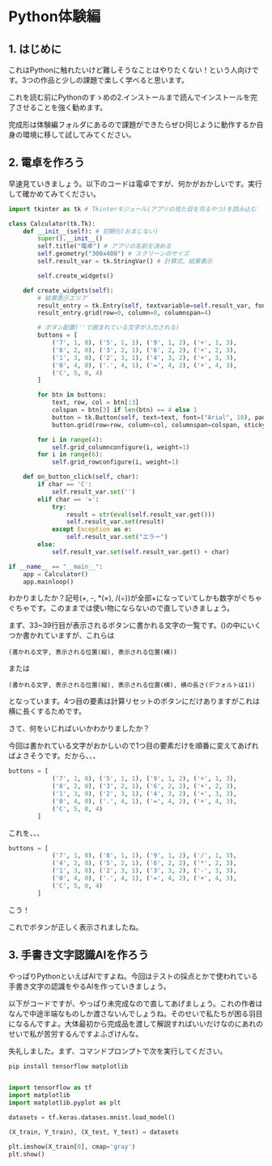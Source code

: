 # Python体験編

## 1. はじめに

これはPythonに触れたいけど難しそうなことはやりたくない！という人向けです。3つの作品と少しの課題で楽しく学べると思います。

これを読む前にPythonのすゝめの2.インストールまで読んでインストールを完了させることを強く勧めます。

完成形は体験編フォルダにあるので課題ができたらぜひ同じように動作するか自身の環境に移して試してみてください。

## 2. 電卓を作ろう

早速見ていきましょう。以下のコードは電卓ですが、何かがおかしいです。実行して確かめてみてください。

```python
import tkinter as tk # Tkinterモジュール(アプリの見た目を司るやつ)を読み込む

class Calculator(tk.Tk):
    def __init__(self): # 初期化(おまじない)
        super().__init__()
        self.title("電卓") # アプリの名前を決める
        self.geometry("300x400") # スクリーンのサイズ
        self.result_var = tk.StringVar() # 計算式、結果表示

        self.create_widgets()

    def create_widgets(self):
        # 結果表示エリア
        result_entry = tk.Entry(self, textvariable=self.result_var, font=("Arial", 24), bd=10, relief="ridge")
        result_entry.grid(row=0, column=0, columnspan=4)

        # ボタン配置(''で囲まれている文字が入力される)
        buttons = [
            ('7', 1, 0), ('5', 1, 1), ('9', 1, 2), ('+', 1, 3),
            ('8', 2, 0), ('3', 2, 1), ('6', 2, 2), ('+', 2, 3),
            ('1', 3, 0), ('2', 3, 1), ('4', 3, 2), ('+', 3, 3),
            ('0', 4, 0), ('.', 4, 1), ('=', 4, 2), ('+', 4, 3),
            ('C', 5, 0, 4)
        ]

        for btn in buttons:
            text, row, col = btn[:3]
            colspan = btn[3] if len(btn) == 4 else 1
            button = tk.Button(self, text=text, font=("Arial", 18), padx=20, pady=20, command=lambda t=text: self.on_button_click(t))
            button.grid(row=row, column=col, columnspan=colspan, sticky="news")

        for i in range(4):
            self.grid_columnconfigure(i, weight=1)
        for i in range(6):
            self.grid_rowconfigure(i, weight=1)

    def on_button_click(self, char):
        if char == 'C':
            self.result_var.set('')
        elif char == '=':
            try:
                result = str(eval(self.result_var.get()))
                self.result_var.set(result)
            except Exception as e:
                self.result_var.set("エラー")
        else:
            self.result_var.set(self.result_var.get() + char)

if __name__ == "__main__":
    app = Calculator()
    app.mainloop()
```

わかりましたか？記号(+, -, *(×), /(÷))が全部+になっていてしかも数字がぐちゃぐちゃです。このままでは使い物にならないので直していきましょう。

まず、33~39行目が表示されるボタンに書かれる文字の一覧です。()の中にいくつか書かれていますが、これらは

```
(書かれる文字, 表示される位置(縦), 表示される位置(横))
```

または

```
(書かれる文字, 表示される位置(縦), 表示される位置(横), 横の長さ(デフォルトは1))
```

となっています。4つ目の要素は計算リセットのボタンにだけありますがこれは横に長くするためです。

さて、何をいじればいいかわかりましたか？

今回は書かれている文字がおかしいので1つ目の要素だけを順番に変えてあげればよさそうです。だから、、、

```python
buttons = [
            ('7', 1, 0), ('5', 1, 1), ('9', 1, 2), ('+', 1, 3),
            ('8', 2, 0), ('3', 2, 1), ('6', 2, 2), ('+', 2, 3),
            ('1', 3, 0), ('2', 3, 1), ('4', 3, 2), ('+', 3, 3),
            ('0', 4, 0), ('.', 4, 1), ('=', 4, 2), ('+', 4, 3),
            ('C', 5, 0, 4)
        ]
```

これを、、、

```python
buttons = [
            ('7', 1, 0), ('8', 1, 1), ('9', 1, 2), ('/', 1, 3),
            ('4', 2, 0), ('5', 2, 1), ('6', 2, 2), ('*', 2, 3),
            ('1', 3, 0), ('2', 3, 1), ('3', 3, 2), ('-', 3, 3),
            ('0', 4, 0), ('.', 4, 1), ('=', 4, 2), ('+', 4, 3),
            ('C', 5, 0, 4)
        ]
```
こう！

これでボタンが正しく表示されましたね。

## 3. 手書き文字認識AIを作ろう

やっぱりPythonといえばAIですよね。今回はテストの採点とかで使われている手書き文字の認識をやるAIを作っていきましょう。

以下がコードですが、やっぱり未完成なので直してあげましょう。これの作者はなんで中途半端なものしか渡さないんでしょうね。そのせいで私たちが困る羽目になるんですよ。大体最初から完成品を渡して解説すればいいだけなのにあれのせいで私が苦労するんですよふざけんな。

失礼しました。まず、コマンドプロンプトで次を実行してください。

```cmd
pip install tensorflow matplotlib

```

```python

import tensorflow as tf
import matplotlib
import matplotlib.pyplot as plt

datasets = tf.keras.datases.mnist.load_model()

(X_train, Y_train), (X_test, Y_test) = datasets

plt.imshow(X_train[0], cmap='gray')
plt.show()
```
